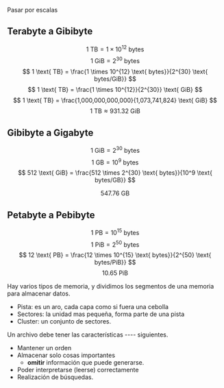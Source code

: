 Pasar por escalas

## Terabyte a Gibibyte

$$
   1 \text{ TB} = 1 \times 10^{12} \text{ bytes}
$$
$$
    1 \text{ GiB} = 2^{30} \text{ bytes} 
    $$
$$
   1 \text{ TB} = \frac{1 \times 10^{12} \text{ bytes}}{2^{30} \text{ bytes/GiB}}
$$   $$
    1 \text{ TB} = \frac{1 \times 10^{12}}{2^{30}} \text{ GiB} 
    $$
   $$
    1 \text{ TB} = \frac{1,000,000,000,000}{1,073,741,824} \text{ GiB} 
    $$
   $$
   1 \text{ TB} \approx 931.32 \text{ GiB} 
$$


## Gibibyte a Gigabyte

$$
1 \text{ GiB} = 2^{30} \text{ bytes}
$$
$$
1 \text{ GB} = 10^9 \text{ bytes}
$$
$$
512 \text{ GiB} = \frac{512 \times 2^{30} \text{ bytes}}{10^9 \text{ bytes/GB}}
$$

$$
547.76  \text{ GB}
$$
## Petabyte a Pebibyte

$$
1 \text{ PB} = 10^{15} \text{ bytes}
$$
$$
1 \text{ PiB} = 2^{50} \text{ bytes}
$$
$$
12 \text{ PB} = \frac{12 \times 10^{15} \text{ bytes}}{2^{50} \text{ bytes/PiB}}
$$
$$
10.65  \text{ PiB}
$$

Hay varios tipos de memoria, y dividimos los segmentos de una memoria para almacenar datos. 
- Pista: es un aro, cada capa como si fuera una cebolla
- Sectores: la unidad mas pequeña, forma parte de una pista
- Cluster: un conjunto de sectores.

Un archivo debe tener las características ----    siguientes.

- Mantener un orden
- Almacenar solo cosas importantes
	- **omitir** información que puede generarse.
- Poder interpretarse (leerse) correctamente
- Realización de búsquedas.                                                                                                                                                                                                                                                                                                                                                                                                                                                                                                                                                                                                                                                                                                                                                                                                                                                                                                                                                                                            